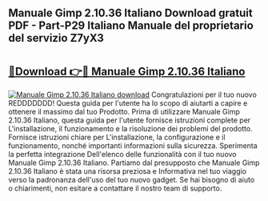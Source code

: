 ## Manuale Gimp 2.10.36 Italiano Download gratuit PDF - Part-P29 Italiano Manuale del proprietario del servizio Z7yX3

# <h2><a href="http://df9rax.blite.top/?on=Manuale+Gimp+2.10.36+Italiano">🔗Download 👉🔴 Manuale Gimp 2.10.36 Italiano</a></h2>

[![Manuale Gimp 2.10.36 Italiano download](https://i.imgur.com/lujVjoI.png)](http://df9rax.blite.top/?on=Manuale+Gimp+2.10.36+Italiano)
Congratulazioni per il tuo nuovo REDDDDDDD! Questa guida per l'utente ha lo scopo di aiutarti a capire e ottenere il massimo dal tuo Prodotto. Prima di utilizzare Manuale Gimp 2.10.36 Italiano, questa guida per l'utente fornisce istruzioni complete per L'installazione, il funzionamento e la risoluzione dei problemi del prodotto. Fornisce istruzioni chiare per L'installazione, la configurazione e il funzionamento, nonché importanti informazioni sulla sicurezza. Sperimenta la perfetta integrazione Dell'elenco delle funzionalità con il tuo nuovo Manuale Gimp 2.10.36 Italiano. Partiamo dal presupposto che Manuale Gimp 2.10.36 Italiano è stata una risorsa preziosa e Informativa nel tuo viaggio verso la padronanza dell'uso del tuo nuovo gadget. Se hai bisogno di aiuto o chiarimenti, non esitare a contattare il nostro team di supporto.
